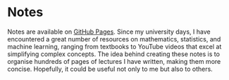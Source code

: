 # Notes

Notes are available on [GitHub Pages](https://ghginm.github.io/). Since my university days, I have encountered a great number of resources on mathematics, statistics, and machine learning, ranging from textbooks to YouTube videos that excel at simplifying complex concepts. The idea behind creating these notes is to organise hundreds of pages of lectures I have written, making them more concise. Hopefully, it could be useful not only to me but also to others.
